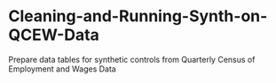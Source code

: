 # Cleaning-and-Running-Synth-on-QCEW-Data
Prepare data tables for synthetic controls from Quarterly Census of Employment and Wages Data

